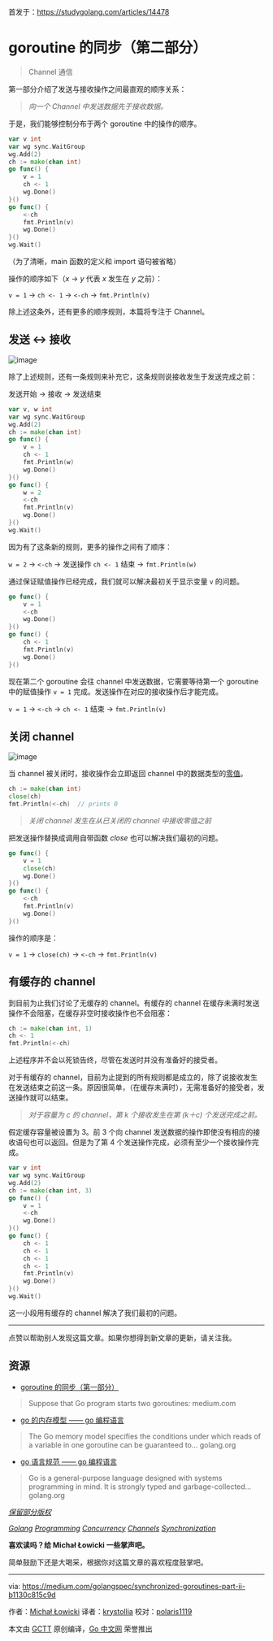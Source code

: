 首发于：https://studygolang.com/articles/14478

# goroutine 的同步（第二部分）
> Channel 通信

第一部分介绍了发送与接收操作之间最直观的顺序关系：

> *向一个 Channel 中发送数据先于接收数据。*

于是，我们能够控制分布于两个 goroutine 中的操作的顺序。

```go
var v int
var wg sync.WaitGroup
wg.Add(2)
ch := make(chan int)
go func() {
    v = 1
    ch <- 1
    wg.Done()
}()
go func() {
    <-ch
    fmt.Println(v)
    wg.Done()
}()
wg.Wait()
```

（为了清晰，main 函数的定义和 import 语句被省略）

操作的顺序如下（*x* → *y* 代表 *x* 发生在 *y* 之前）：

`v = 1` → `ch <- 1` → `<-ch` → `fmt.Println(v)`

除上述这条外，还有更多的顺序规则，本篇将专注于 Channel。

## 发送 ↔ 接收

![image](https://raw.githubusercontent.com/studygolang/gctt-images/master/sync-goroutine/part2-1.jpeg)

除了上述规则，还有一条规则来补充它，这条规则说接收发生于发送完成之前：

发送开始 → 接收 → 发送结束

```go
var v, w int
var wg sync.WaitGroup
wg.Add(2)
ch := make(chan int)
go func() {
    v = 1
    ch <- 1
    fmt.Println(w)
    wg.Done()
}()
go func() {
    w = 2
    <-ch
    fmt.Println(v)
    wg.Done()
}()
wg.Wait()
```

因为有了这条新的规则，更多的操作之间有了顺序：

`w = 2` → `<-ch` → 发送操作 `ch <- 1` 结束 → `fmt.Println(w)`

通过保证赋值操作已经完成，我们就可以解决最初关于显示变量 `v` 的问题。

```go
go func() {
    v = 1
    <-ch
    wg.Done()
}()
go func() {
    ch <- 1
    fmt.Println(v)
    wg.Done()
}()
```

现在第二个 goroutine 会往 channel 中发送数据，它需要等待第一个 goroutine 中的赋值操作 `v = 1` 完成。发送操作在对应的接收操作后才能完成。

`v = 1` → `<-ch` → `ch <- 1` 结束 → `fmt.Println(v)`

## 关闭 channel

![image](https://raw.githubusercontent.com/studygolang/gctt-images/master/sync-goroutine/part2-2.jpeg)

当 channel 被关闭时，接收操作会立即返回 channel 中的数据类型的[零值](https://golang.org/ref/spec#The_zero_value)。

```go
ch := make(chan int)
close(ch)
fmt.Println(<-ch)  // prints 0
```

>*关闭 channel 发生在从已关闭的 channel 中接收零值之前*

把发送操作替换成调用自带函数 *close* 也可以解决我们最初的问题。

```go
go func() {
    v = 1
    close(ch)
    wg.Done()
}()
go func() {
    <-ch
    fmt.Println(v)
    wg.Done()
}()
```

操作的顺序是：

`v = 1` → `close(ch)` → `<-ch` → `fmt.Println(v)`

## 有缓存的 channel

到目前为止我们讨论了无缓存的 channel。有缓存的 channel 在缓存未满时发送操作不会阻塞，在缓存非空时接收操作也不会阻塞：

```go
ch := make(chan int, 1)
ch <- 1
fmt.Println(<-ch)
```

上述程序并不会以死锁告终，尽管在发送时并没有准备好的接受者。

对于有缓存的 channel，目前为止提到的所有规则都是成立的，除了说接收发生在发送结束之前这一条。原因很简单，（在缓存未满时），无需准备好的接受者，发送操作就可以结束。

>*对于容量为 c 的 channel，第 k 个接收发生在第 (k＋c) 个发送完成之前。*

假定缓存容量被设置为 3。前 3 个向 channel 发送数据的操作即使没有相应的接收语句也可以返回。但是为了第 4 个发送操作完成，必须有至少一个接收操作完成。

```go
var v int
var wg sync.WaitGroup
wg.Add(2)
ch := make(chan int, 3)
go func() {
    v = 1
    <-ch
    wg.Done()
}()
go func() {
    ch <- 1
    ch <- 1
    ch <- 1
    ch <- 1
    fmt.Println(v)
    wg.Done()
}()
wg.Wait()
```

这一小段用有缓存的 channel 解决了我们最初的问题。

---

点赞以帮助别人发现这篇文章。如果你想得到新文章的更新，请关注我。

## 资源
- [goroutine 的同步（第一部分）](https://medium.com/golangspec/synchronized-goroutines-part-i-4fbcdd64a4ec)
> Suppose that Go program starts two goroutines:
> medium.com

- [go 的内存模型 —— go 编程语言](https://golang.org/ref/mem)
>The Go memory model specifies the conditions under which reads of a variable in one goroutine can be guaranteed to…
> golang.org

- [go 语言规范 —— go 编程语言](https://golang.org/ref/spec)
>Go is a general-purpose language designed with systems programming in mind. It is strongly typed and garbage-collected…
> golang.org

*[保留部分版权](http://creativecommons.org/licenses/by/4.0/)*

*[Golang](https://medium.com/tag/golang?source=post)*
*[Programming](https://medium.com/tag/programming?source=post)*
*[Concurrency](https://medium.com/tag/concurrency?source=post)*
*[Channels](https://medium.com/tag/channel?source=post)*
*[Synchronization](https://medium.com/tag/synchronization?source=post)*

**喜欢读吗？给 Michał Łowicki 一些掌声吧。**

简单鼓励下还是大喝采，根据你对这篇文章的喜欢程度鼓掌吧。

---

via: https://medium.com/golangspec/synchronized-goroutines-part-ii-b1130c815c9d

作者：[Michał Łowicki](https://medium.com/@mlowicki)
译者：[krystollia](https://github.com/krystollia)
校对：[polaris1119](https://github.com/polaris1119)

本文由 [GCTT](https://github.com/studygolang/GCTT) 原创编译，[Go 中文网](https://studygolang.com/) 荣誉推出
